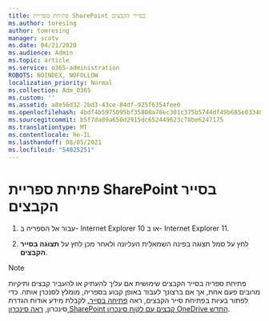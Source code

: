 ```yaml
---
title: פתיחת ספריית SharePoint בסייר הקבצים
ms.author: toresing
author: tomresing
manager: scotv
ms.date: 04/21/2020
ms.audience: Admin
ms.topic: article
ms.service: o365-administration
ROBOTS: NOINDEX, NOFOLLOW
localization_priority: Normal
ms.collection: Adm_O365
ms.custom: ''
ms.assetid: a8e56d32-2bd3-43ce-84df-925f6354fee0
ms.openlocfilehash: 4bdf4b5975095bf35808a78ec301c375b5744df49b685e033406a38151141597
ms.sourcegitcommit: b5f7da89a650d2915dc652449623c78be6247175
ms.translationtype: MT
ms.contentlocale: he-IL
ms.lasthandoff: 08/05/2021
ms.locfileid: "54025251"
---
```

# <a name="open-a-sharepoint-library-in-file-explorer"></a>פתיחת ספריית SharePoint בסייר הקבצים

1. עבור אל הספריה ב- Internet Explorer 10 או ב- Internet Explorer 11. 
    
2. לחץ על סמל תצוגה בפינה השמאלית העליונה ולאחר מכן לחץ על **תצוגה בסייר הקבצים**.
    
> [!NOTE]
> פתיחת ספריה בסייר הקבצים שימושית אם עליך להעתיק או להעביר קבצים ותיקיות מרובים פעם אחת, אך אם ברצונך לעבוד באופן קבוע בספריה, מומלץ לסנכרן אותה. כדי לפתור בעיות בפתיחת סייר הקבצים, ראה [פתיחה בסייר.](https://go.microsoft.com/fwlink/?linkid=871665) לקבלת מידע אודות הגדרת סינכרון, [ראה סינכרון SharePoint קבצים עם לקוח סינכרון OneDrive החדש](https://go.microsoft.com/fwlink/?linkid=871666). 
  

